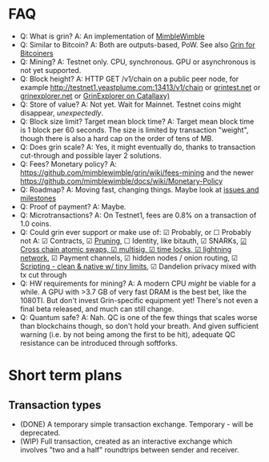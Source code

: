 # FAQ

- Q: What is grin?  A: An implementation of [MimbleWimble](https://download.wpsoftware.net/bitcoin/wizardry/mimblewimble.txt)
- Q: Similar to Bitcoin?  A: Both are outputs-based, PoW. See also [Grin for Bitcoiners](https://github.com/mimblewimble/grin/blob/master/doc/grin4bitcoiners.md)
- Q: Mining? A: Testnet only. CPU, synchronous. GPU or asynchronous is not yet supported.
- Q: Block height? A: HTTP GET /v1/chain on a public peer node, for example http://testnet1.yeastplume.com:13413/v1/chain or [grintest.net](https://grintest.net/) or [grinexplorer.net](https://grinexplorer.net/) or [GrinExplorer on Catallaxy)](https://explorer.grin.catallaxy.com/)
- Q: Store of value? A: Not yet. Wait for Mainnet. Testnet coins might disappear, *unexpectedly*.
- Q: Block size limit? Target mean block time?  A: Target mean block time is 1 block per 60 seconds. The size is limited by transaction "weight", though there is also a hard cap on the order of tens of MB.
- Q: Does grin scale?  A: Yes, it might eventually do, thanks to transaction cut-through and possible layer 2 solutions.
- Q: Fees? Monetary policy? A: https://github.com/mimblewimble/grin/wiki/fees-mining and the newer https://github.com/mimblewimble/docs/wiki/Monetary-Policy
- Q: Roadmap? A: Moving fast, changing things. Maybe look at [issues and milestones](https://github.com/mimblewimble/grin/milestones)
- Q: Proof of payment? A: Maybe.
- Q: Microtransactions? A: On Testnet1, fees are 0.8% on a transaction of 1.0 coins.
- Q: Could grin ever support or make use of:
  ☑ Probably, or ☐ Probably not
  A: ☑ Contracts, ☑ [Pruning](pruning.md), ☐ Identity, like bitauth, ☑ SNARKs, [☑ Cross chain atomic swaps, ☑ multisig, ☑ time locks, ☑ lightning network](grin4bitcoiners.md#scripting), ☑ Payment channels, ☑ hidden nodes / onion routing, ☑ [Scripting - clean & native w/ tiny limits](https://lists.launchpad.net/mimblewimble/msg00029.html), ☑ Dandelion privacy mixed with tx cut through
- Q: HW requirements for mining? A: A modern CPU *might* be viable for a while. A GPU with >3.7 GB of very fast DRAM is the best bet, like the 1080TI. But don't invest Grin-specific equipment yet! There's not even a final beta released, and much can still change.
- Q: Quantum safe? A: Nah. QC is one of the few things that scales worse than blockchains though, so don't hold your breath. And given sufficient warning (i.e. by not being among the first to be hit), adequate QC resistance can be introduced through softforks.

# Short term plans
## Transaction types
- (DONE) A temporary simple transaction exchange. Temporary - will be deprecated.
- (WIP) Full transaction, created as an interactive exchange which involves "two and a half" roundtrips between sender and receiver.
